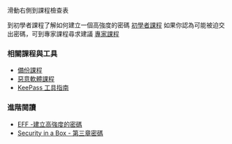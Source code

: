 [Title]: # (現在怎樣?)
[Difficulty]: # (進階)
[Order]: # (4)

滑動右側到課程檢查表

到初學者課程了解如何建立一個高強度的密碼
[初學者課程](umbrella://lesson/passwords/0)
如果你認為可能被迫交出密碼，可到專家課程尋求建議
[專家課程](umbrella://lesson/passwords/2)

### 相關課程與工具

* [備份課程](umbrella://lesson/backing-up)
* [惡意軟體課程](umbrella://lesson/malware)
* [KeePass 工具指南](umbrella://tools/keepassx)

### 進階閱讀
* [EFF -建立高強度的密碼](https://ssd.eff.org/en/module/creating-strong-passwords)
* [Security in a Box - 第三章密碼](https://securityinabox.org/chapter-3)